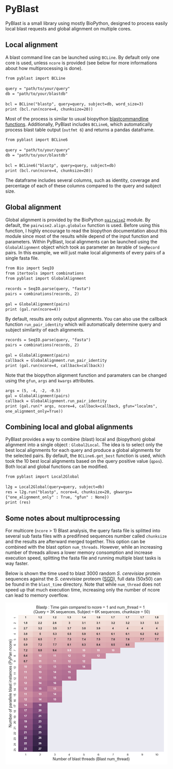 # PyBlast

PyBlast is a small library using mostly BioPython, designed to process easily local blast requests and global alignment on multiple cores. 

## Local alignment

A blast command line can be launched using `BCLine`. By default only one core is used, unless `ncore` is provided (see below for more informations about how multiprocessing is done).

```python3
from pyblast import BCLine

query = "path/to/your/query"
db = "path/to/your/blastdb"

bcl = BCLine("blastp", query=query, subject=db, word_size=3)
print (bcl.run(ncore=4, chunksize=20))
```

Most of the process is similar to usual biopython [blastcommandline functions](http://biopython.org/DIST/docs/tutorial/Tutorial.html#htoc98). Additionally, PyBlast includes `BCLine6`, which automatically process blast table output (`outfmt 6`) and returns a pandas dataframe.

```python3
from pyblast import BCLine6

query = "path/to/your/query"
db = "path/to/your/blastdb"

bcl = BCLine6("blastp", query=query, subject=db)
print (bcl.run(ncore=4, chunksize=20))
```

The dataframe includes several columns, such as identity, coverage and percentage of each of these columns compared to the query and subject size.

## Global alignment

Global alignment is provided by the BioPython [`pairwise2`](http://biopython.org/DIST/docs/tutorial/Tutorial.html#htoc86) module. By default, the `pairwise2.align.globalxx` function is used. Before using this function, I highly encourage to read the biopython documentation about this module since most of the results while depend of the input function and parameters. Within PyBlast, local alignments can be launched using the `GlobalAlignment` object which took as parameter an iterable of `SeqRecord` pairs. In this example, we will just make local alignments of every pairs of a single fasta file.

```python3
from Bio import SeqIO
from itertools import combinations
from pyblast import GlobalAlignment

records = SeqIO.parse(query, "fasta")
pairs = combinations(records, 2)

gal = GlobalAlignment(pairs)
print (gal.run(ncore=4))
```

By default, results are only output alignments. You can also use the callback function `run_pair_identity` which will automatically determine query and subject similarity of each alignments.

```python3
records = SeqIO.parse(query, "fasta")
pairs = combinations(records, 2)

gal = GlobalAlignment(pairs)
callback = GlobalAlignment.run_pair_identity
print (gal.run(ncore=4, callback=callback))
```

Note that the biopython alignment function and paramaters can be changed using the `gfun`, `args` and `kwargs` attributes.

```python3
args = (5, -4, -2, -0.5)
gal = GlobalAlignment(pairs)
callback = GlobalAlignment.run_pair_identity
print (gal.run(* args, ncore=4, callback=callback, gfun="localms", one_alignment_only=True))
```

## Combining local and global alignments

PyBlast provides a way to combine (blast) local and (biopython) global alignment into a single object : `Global2Local`. The idea is to select only the best local alignments for each query and produce a global alignments for the selected pairs. By default, the `BCLine6.get_best` function is used, which took the 10 best local alignments based on the query positive value (`qpos`). Both local and global functions can be modified.

```python3
from pyblast import Local2Global

l2g = Local2Global(query=query, subject=db)
res = l2g.run("blastp", ncore=4, chunksize=20, gkwargs={"one_alignment_only" : True, "gfun" : None})
print (res)
```

## Some notes about multiprocessing

For multicore (`ncore` > 1) Blast analysis, the query fasta file is splitted into several sub fasta files with a predifined sequences number called `chunksize` and the results are afterward merged together. This option can be combined with the blast option `num_threads`. However, while an increasing number of threads allows a lower memory consomption and increase execution speed, splitting the fasta file and running multiple blast tasks is way faster. 

Below is shown the time used to blast 3000 random *S. cerevisiae* protein sequences against the *S. cerevisiae* proteom ([SGD](https://downloads.yeastgenome.org/sequence/S288C_reference/orf_protein/)), full data (50x50) can be found in the `blast_time` directory. Note that while `num_thread` does not speed up that much execution time, increasing only the number of ncore can lead to memory overflow.

![blast_performance](https://github.com/jsgounot/PyBlast/blob/master/blast_time/time.50.png)
